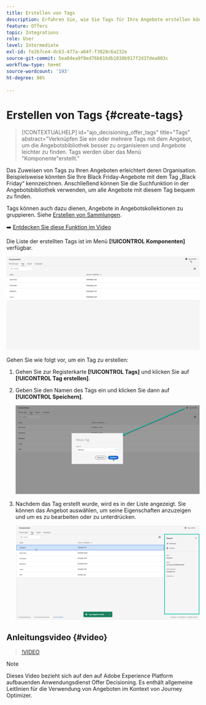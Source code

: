 ```yaml
---
title: Erstellen von Tags
description: Erfahren Sie, wie Sie Tags für Ihre Angebote erstellen können
feature: Offers
topic: Integrations
role: User
level: Intermediate
exl-id: fe2b7ce4-dc63-477a-a64f-f3828c6a232e
source-git-commit: 5ea04ea9f8ed76b616db1038b917f2d37dea003c
workflow-type: tm+mt
source-wordcount: '193'
ht-degree: 86%

---
```


# Erstellen von Tags {#create-tags}

>[!CONTEXTUALHELP]
>id="ajo_decisioning_offer_tags"
>title="Tags"
>abstract="Verknüpfen Sie ein oder mehrere Tags mit dem Angebot, um die Angebotsbibliothek besser zu organisieren und Angebote leichter zu finden. Tags werden über das Menü &quot;Komponente&quot;erstellt."

Das Zuweisen von Tags zu Ihren Angeboten erleichtert deren Organisation. Beispielsweise könnten Sie Ihre Black Friday-Angebote mit dem Tag „Black Friday“ kennzeichnen. Anschließend können Sie die Suchfunktion in der Angebotsbibliothek verwenden, um alle Angebote mit diesem Tag bequem zu finden.

Tags können auch dazu dienen, Angebote in Angebotskollektionen zu gruppieren. Siehe [Erstellen von Sammlungen](../offer-library/creating-collections.md).

➡️ [Entdecken Sie diese Funktion im Video](#video)

Die Liste der erstellten Tags ist im Menü **[!UICONTROL Komponenten]** verfügbar.

![](../assets/tags_list.png)

Gehen Sie wie folgt vor, um ein Tag zu erstellen:

1. Gehen Sie zur Registerkarte **[!UICONTROL Tags]** und klicken Sie auf **[!UICONTROL Tag erstellen]**.

1. Geben Sie den Namen des Tags ein und klicken Sie dann auf **[!UICONTROL Speichern]**.

   ![](../assets/tags_create.png)

1. Nachdem das Tag erstellt wurde, wird es in der Liste angezeigt. Sie können das Angebot auswählen, um seine Eigenschaften anzuzeigen und um es zu bearbeiten oder zu unterdrücken.

   ![](../assets/tags_created.png)

## Anleitungsvideo {#video}

>[!VIDEO](https://video.tv.adobe.com/v/329374?quality=12)

>[!NOTE]
>
>Dieses Video bezieht sich auf den auf Adobe Experience Platform aufbauenden Anwendungsdienst Offer Decisioning. Es enthält allgemeine Leitlinien für die Verwendung von Angeboten im Kontext von Journey Optimizer.

